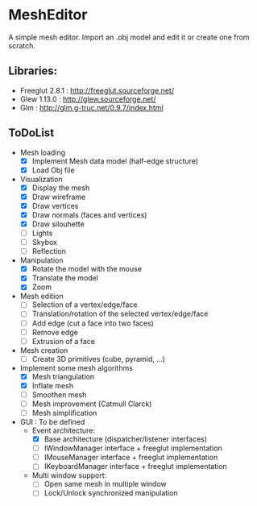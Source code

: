 # MeshEditor
A simple mesh editor. Import an .obj model and edit it or create one from scratch.

## Libraries:
- Freeglut 2.8.1 : http://freeglut.sourceforge.net/
- Glew 1.13.0 : http://glew.sourceforge.net/
- Glm : http://glm.g-truc.net/0.9.7/index.html

## ToDoList
- Mesh loading
  - [x] Implement Mesh data model (half-edge structure)
  - [x] Load Obj file

- Visualization
  - [x] Display the mesh 
  - [x] Draw wireframe
  - [x] Draw vertices
  - [x] Draw normals (faces and vertices)
  - [x] Draw silouhette
  - [ ] Lights
  - [ ] Skybox
  - [ ] Reflection

- Manipulation
  - [x] Rotate the model with the mouse
  - [x] Translate the model
  - [x] Zoom

- Mesh edition
  - [ ] Selection of a vertex/edge/face
  - [ ] Translation/rotation of the selected vertex/edge/face
  - [ ] Add edge (cut a face into two faces)
  - [ ] Remove edge
  - [ ] Extrusion of a face

- Mesh creation
  - [ ] Create 3D primitives (cube, pyramid, ...)

- Implement some mesh algorithms
  - [x] Mesh triangulation
  - [x] Inflate mesh
  - [ ] Smoothen mesh
  - [ ] Mesh improvement (Catmull Clarck)
  - [ ] Mesh simplification

- GUI : To be defined
  - Event architecture:
    - [x] Base architecture (dispatcher/listener interfaces)
    - [ ] IWindowManager interface + freeglut implementation
    - [ ] IMouseManager interface + freeglut implementation
    - [ ] IKeyboardManager interface + freeglut implementation
  - Multi window support:
    - [ ] Open same mesh in multiple window
    - [ ] Lock/Unlock synchronized manipulation
